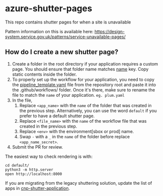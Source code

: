 # azure-shutter-pages

This repo contains shutter pages for when a site is unavailable

Pattern information on this is available here:
https://design-system.service.gov.uk/patterns/service-unavailable-pages/

## How do I create a new shutter page?

1. Create a folder in the root directory if your application requires a custom page. You should ensure that folder name matches [name](https://github.com/hmcts/azure-platform-terraform/blob/7e7b76e6477b746be5d61a1eaf0b512884ecb56d/environments/prod/prod.tfvars#L564) key. Copy static contents inside the folder. 
2. To properly set up the workflow for your application, you need to copy the [pipeline_template.yaml](./pipeline_template.yaml) file from the repository root and paste it into the .github/workflows/ folder. Once it's there, make sure to rename the file to match the `name` of your application. `eg. plum.yaml`
3. In the file, 
   1. Replace `<app_name>` with the `name` of the folder that was created in the previous step. Alternatively, you can use the word `default` if you prefer to have a default shutter page.
   2. Replace `<file_name>` with the `name` of the workflow file that was created in the previous step.
   3. Replace `<env>` with the environment[sbox or prod] name. 
   4. Swap `-` with a `_` in the `name` of the folder before replace `<app_name_secret>`.  
4. Submit the PR for review.

The easiest way to check rendering is with:

```shell
cd default/
python3 -m http.server
open http://localhost:8000
```

If you are migrating from the legacy shuttering solution, update the list of apps in [cnp-shutter-application](https://github.com/hmcts/cnp-shutter-application/blob/master/Jenkinsfile#L8).


